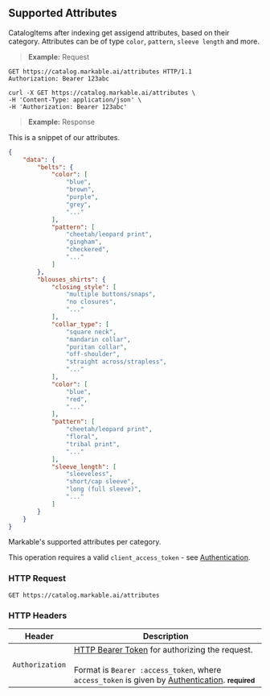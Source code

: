 
## Supported Attributes

CatalogItems after indexing get assigend attributes, based on their category. Attributes can be of type `color`, `pattern`, `sleeve length`
and more.

> **Example:** Request

```http
GET https://catalog.markable.ai/attributes HTTP/1.1
Authorization: Bearer 123abc
```

```shell
curl -X GET https://catalog.markable.ai/attributes \
-H 'Content-Type: application/json' \
-H 'Authorization: Bearer 123abc'
```
<!--
```python
import requests

url = "https://catalog.markable.ai/attributes"

headers = {
   'Content-Type': "application/json",
   'Authorization': "Bearer 123abc",
   }

response = requests.request("GET", url, headers=headers)

print(response.text)
```
-->

> **Example:** Response

This is a snippet of our attributes.

```json
{
    "data": {
        "belts": {
            "color": [
                "blue",
                "brown",
                "purple",
                "grey",
                "..."
            ],
            "pattern": [
                "cheetah/leopard print",
                "gingham",
                "checkered",
                "..."
            ]
        },
        "blouses_shirts": {
            "closing_style": [
                "multiple buttons/snaps",
                "no closures",
                "..."
            ],
            "collar_type": [
                "square neck",
                "mandarin collar",
                "puritan collar",
                "off-shoulder",
                "straight across/strapless",
                "..."
            ],
            "color": [
                "blue",
                "red",
                "..."
            ],
            "pattern": [
                "cheetah/leopard print",
                "floral",
                "tribal print",
                "..."
            ],
            "sleeve_length": [
                "sleeveless",
                "short/cap sleeve",
                "long (full sleeve)",
                "..."
            ]
        }
    }
}
```


Markable's supported attributes per category.

<aside class="notice">
    This operation requires a valid <code>client_access_token</code> - see <a href="#authentication">Authentication</a>.
</aside>


### HTTP Request

`GET https://catalog.markable.ai/attributes`


### HTTP Headers

Header          | Description
----------        | ----------
`Authorization`     | [HTTP Bearer Token](https://tools.ietf.org/html/rfc6750) for authorizing the request. <br><br>Format is `Bearer :access_token`, where `access_token` is given by [Authentication](#authentication). **<small>required</small>**
